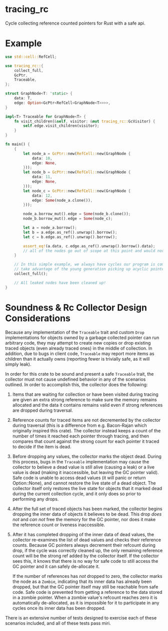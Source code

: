# tracing_rc
Cycle collecting reference counted pointers for Rust with a safe api.

# Example
```rs
use std::cell::RefCell;

use tracing_rc::{
    collect_full,
    GcPtr,
    Traceable,
};

struct GraphNode<T: 'static> {
    data: T,
    edge: Option<GcPtr<RefCell<GraphNode<T>>>>,
}

impl<T> Traceable for GraphNode<T> {
    fn visit_children(&self, visitor: &mut tracing_rc::GcVisitor) {
        self.edge.visit_children(visitor);
    }
}

fn main() {
    {
        let node_a = GcPtr::new(RefCell::new(GraphNode {
            data: 10,
            edge: None,
        }));
        let node_b = GcPtr::new(RefCell::new(GraphNode {
            data: 11,
            edge: None,
        }));
        let node_c = GcPtr::new(RefCell::new(GraphNode {
            data: 12,
            edge: Some(node_a.clone()),
        }));

        node_a.borrow_mut().edge = Some(node_b.clone());
        node_b.borrow_mut().edge = Some(node_c);

        let a = node_a.borrow();
        let b = a.edge.as_ref().unwrap().borrow();
        let c = b.edge.as_ref().unwrap().borrow();

        assert_eq!(a.data, c.edge.as_ref().unwrap().borrow().data);
        // all of the nodes go out of scope at this point and would normally be leaked.
    }

    // In this simple example, we always have cycles our program is complete after this, so we can't
    // take advantage of the young generation picking up acyclic pointers without tracing.
    collect_full();

    // All leaked nodes have been cleaned up!
}
```

# Soundness & Rc Collector Design Considerations
Because any implementation of the `Traceable` trait and custom `Drop` implementations for objects
owned by a garbage collected pointer can run arbitrary code, they may attempt to create new copies or
drop existing traced objects (even already traced ones) in the middle of collection. In addition,
due to bugs in client code, `Traceable` may report more items as children than it actually owns
(reporting fewer is trivially safe, as it will simply leak).

In order for this crate to be sound and present a safe `Traceable` trait, the collector must not
cause undefined behavior in any of the scenarios outlined. In order to accomplish this, the
collector does the following:
1. Items that are waiting for collection or have been visited during tracing are given an extra
   strong reference to make sure the memory remains allocated and the data it contains remains valid
   even if strong references are dropped during traversal.
2. Reference counts for traced items are not decremented by the collector during traversal (this is
   a difference from e.g. Bacon-Rajan which originally inspired this crate). The collector instead
   keeps a count of the number of times it reached each pointer through tracing, and then compares
   that count against the strong count for each pointer it traced to decide if the item is dead.
3. Before dropping any values, the collector marks the object dead. During this process, bugs in the
   `Traceable` implementation may cause the collector to believe a dead value is still alive
   (causing a leak) or a live value is dead (making it inaccessible, but leaving the GC pointer
   valid). Safe code is unable to access dead values (it will panic or return Option::None), and
   cannot restore the live state of a dead object. The collector itself only restores the live state
   for objects that it marked dead during the current collection cycle, and it only does so prior to
   performing any drops.
4. After the full set of traced objects has been marked, the collector begins dropping the inner
   data of objects it believes to be dead. This drop _does not_ and _can not_ free the memory for
   the GC pointer, nor does it make the reference count or liveness inaccessible.
5. After it has completed dropping of the inner data of dead values, the collector re-examines the
   list of dead values and checks their reference counts. Because GC pointers always decrement their
   refcount during drop, if the cycle was correctly cleaned up, the only remaining reference count
   will be the strong ref added by the collector itself. If the collector sees this, it knows that
   there is no way for safe code to still access the GC pointer and it can safely de-allocate it.
   
   If the number of references has _not_ dropped to zero, the collector marks the node as a
   `Zombie`, indicating that its inner data has already been dropped, but that the GC pointer itself
   may still be reachable from safe code. Safe code is prevented from getting a reference to the
   data stored in a zombie pointer. When a zombie value's refcount reaches zero it is automatically
   de-allocated, as it is impossible for it to participate in any cycles once its inner data has
   been dropped.

There is an extensive number of tests designed to exercise each of these scenarios included, and all
of these tests pass miri.